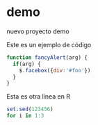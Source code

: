 # demo
nuevo proyecto demo


Este es un ejemplo de código

```javascript
function fancyAlert(arg) {
  if(arg) {
    $.facebox({div:'#foo'})
  }
}
```

Esta es otra línea en R

```R
set.sed(123456)
for i in 1:3
```
